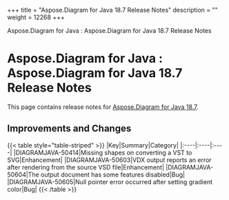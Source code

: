+++
title = "Aspose.Diagram for Java 18.7 Release Notes" 
description = "" 
weight = 12268 
+++

Aspose.Diagram for Java : Aspose.Diagram for Java 18.7 Release Notes  

# Aspose.Diagram for Java : Aspose.Diagram for Java 18.7 Release Notes


This page contains release notes for [Aspose.Diagram for Java 18.7](https://repository.aspose.com/repo/com/aspose/aspose-diagram/18.7/).

## Improvements and Changes

{{< table style="table-striped" >}}
|Key|Summary|Category|
|:----|:----|:----|
|DIAGRAMJAVA-50414|Missing shapes on converting a VST to SVG|Enhancement|
|DIAGRAMJAVA-50603|VDX output reports an error after rendering from the source VSD file|Enhancement|
|DIAGRAMJAVA-50604|The output document has some features disabled|Bug|
|DIAGRAMJAVA-50605|Null pointer error occurred after setting gradient color|Bug|
{{< /table >}}

